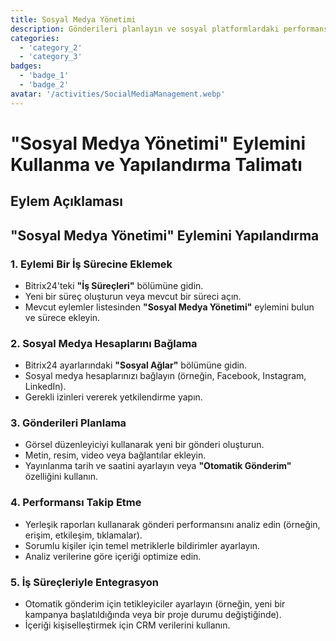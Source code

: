 ```yaml
---
title: Sosyal Medya Yönetimi
description: Gönderileri planlayın ve sosyal platformlardaki performansı takip edin.
categories: 
  - 'category_2'
  - 'category_3'
badges: 
  - 'badge_1'
  - 'badge_2'
avatar: '/activities/SocialMediaManagement.webp'
---
```


# "Sosyal Medya Yönetimi" Eylemini Kullanma ve Yapılandırma Talimatı

## Eylem Açıklaması

## **"Sosyal Medya Yönetimi" Eylemini Yapılandırma**

### 1. Eylemi Bir İş Sürecine Eklemek
- Bitrix24'teki **"İş Süreçleri"** bölümüne gidin.
- Yeni bir süreç oluşturun veya mevcut bir süreci açın.
- Mevcut eylemler listesinden **"Sosyal Medya Yönetimi"** eylemini bulun ve sürece ekleyin.

### 2. Sosyal Medya Hesaplarını Bağlama
- Bitrix24 ayarlarındaki **"Sosyal Ağlar"** bölümüne gidin.
- Sosyal medya hesaplarınızı bağlayın (örneğin, Facebook, Instagram, LinkedIn).
- Gerekli izinleri vererek yetkilendirme yapın.

### 3. Gönderileri Planlama
- Görsel düzenleyiciyi kullanarak yeni bir gönderi oluşturun.
- Metin, resim, video veya bağlantılar ekleyin.
- Yayınlanma tarih ve saatini ayarlayın veya **"Otomatik Gönderim"** özelliğini kullanın.

### 4. Performansı Takip Etme
- Yerleşik raporları kullanarak gönderi performansını analiz edin (örneğin, erişim, etkileşim, tıklamalar).
- Sorumlu kişiler için temel metriklerle bildirimler ayarlayın.
- Analiz verilerine göre içeriği optimize edin.

### 5. İş Süreçleriyle Entegrasyon
- Otomatik gönderim için tetikleyiciler ayarlayın (örneğin, yeni bir kampanya başlatıldığında veya bir proje durumu değiştiğinde).
- İçeriği kişiselleştirmek için CRM verilerini kullanın.